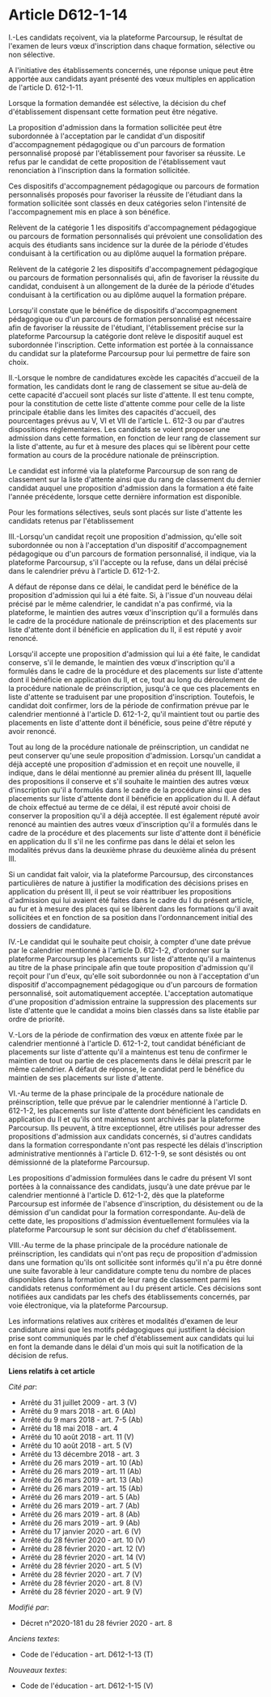 # Article D612-1-14

I.-Les candidats reçoivent, via la plateforme Parcoursup, le résultat de l'examen de leurs vœux d'inscription dans chaque
formation, sélective ou non sélective.

A l'initiative des établissements concernés, une réponse unique peut être apportée aux candidats ayant présenté des vœux
multiples en application de l'article D. 612-1-11.

Lorsque la formation demandée est sélective, la décision du chef d'établissement dispensant cette formation peut être
négative.

La proposition d'admission dans la formation sollicitée peut être subordonnée à l'acceptation par le candidat d'un dispositif
d'accompagnement pédagogique ou d'un parcours de formation personnalisé proposé par l'établissement pour favoriser sa
réussite. Le refus par le candidat de cette proposition de l'établissement vaut renonciation à l'inscription dans la
formation sollicitée.

Ces dispositifs d'accompagnement pédagogique ou parcours de formation personnalisés proposés pour favoriser la réussite de
l'étudiant dans la formation sollicitée sont classés en deux catégories selon l'intensité de l'accompagnement mis en place à
son bénéfice.

Relèvent de la catégorie 1 les dispositifs d'accompagnement pédagogique ou parcours de formation personnalisés qui prévoient
une consolidation des acquis des étudiants sans incidence sur la durée de la période d'études conduisant à la certification
ou au diplôme auquel la formation prépare.

Relèvent de la catégorie 2 les dispositifs d'accompagnement pédagogique ou parcours de formation personnalisés qui, afin de
favoriser la réussite du candidat, conduisent à un allongement de la durée de la période d'études conduisant à la
certification ou au diplôme auquel la formation prépare.

Lorsqu'il constate que le bénéfice de dispositifs d'accompagnement pédagogique ou d'un parcours de formation personnalisé est
nécessaire afin de favoriser la réussite de l'étudiant, l'établissement précise sur la plateforme Parcoursup la catégorie
dont relève le dispositif auquel est subordonnée l'inscription. Cette information est portée à la connaissance du candidat
sur la plateforme Parcoursup pour lui permettre de faire son choix.

II.-Lorsque le nombre de candidatures excède les capacités d'accueil de la formation, les candidats dont le rang de
classement se situe au-delà de cette capacité d'accueil sont placés sur liste d'attente. Il est tenu compte, pour la
constitution de cette liste d'attente comme pour celle de la liste principale établie dans les limites des capacités
d'accueil, des pourcentages prévus au V, VI et VII de l'article L. 612-3 ou par d'autres dispositions réglementaires. Les
candidats se voient proposer une admission dans cette formation, en fonction de leur rang de classement sur la liste
d'attente, au fur et à mesure des places qui se libèrent pour cette formation au cours de la procédure nationale de
préinscription.

Le candidat est informé via la plateforme Parcoursup de son rang de classement sur la liste d'attente ainsi que du rang de
classement du dernier candidat auquel une proposition d'admission dans la formation a été faite l'année précédente, lorsque
cette dernière information est disponible.

Pour les formations sélectives, seuls sont placés sur liste d'attente les candidats retenus par l'établissement

III.-Lorsqu'un candidat reçoit une proposition d'admission, qu'elle soit subordonnée ou non à l'acceptation d'un dispositif
d'accompagnement pédagogique ou d'un parcours de formation personnalisé, il indique, via la plateforme Parcoursup, s'il
l'accepte ou la refuse, dans un délai précisé dans le calendrier prévu à l'article D. 612-1-2.

A défaut de réponse dans ce délai, le candidat perd le bénéfice de la proposition d'admission qui lui a été faite. Si, à
l'issue d'un nouveau délai précisé par le même calendrier, le candidat n'a pas confirmé, via la plateforme, le maintien des
autres vœux d'inscription qu'il a formulés dans le cadre de la procédure nationale de préinscription et des placements sur
liste d'attente dont il bénéficie en application du II, il est réputé y avoir renoncé.

Lorsqu'il accepte une proposition d'admission qui lui a été faite, le candidat conserve, s'il le demande, le maintien des
vœux d'inscription qu'il a formulés dans le cadre de la procédure et des placements sur liste d'attente dont il bénéficie en
application du II, et ce, tout au long du déroulement de la procédure nationale de préinscription, jusqu'à ce que ces
placements en liste d'attente se traduisent par une proposition d'inscription. Toutefois, le candidat doit confirmer, lors de
la période de confirmation prévue par le calendrier mentionné à l'article D. 612-1-2, qu'il maintient tout ou partie des
placements en liste d'attente dont il bénéficie, sous peine d'être réputé y avoir renoncé.

Tout au long de la procédure nationale de préinscription, un candidat ne peut conserver qu'une seule proposition d'admission.
Lorsqu'un candidat a déjà accepté une proposition d'admission et en reçoit une nouvelle, il indique, dans le délai mentionné
au premier alinéa du présent III, laquelle des propositions il conserve et s'il souhaite le maintien des autres vœux
d'inscription qu'il a formulés dans le cadre de la procédure ainsi que des placements sur liste d'attente dont il bénéficie
en application du II. A défaut de choix effectué au terme de ce délai, il est réputé avoir choisi de conserver la proposition
qu'il a déjà acceptée. Il est également réputé avoir renoncé au maintien des autres vœux d'inscription qu'il a formulés dans
le cadre de la procédure et des placements sur liste d'attente dont il bénéficie en application du II s'il ne les confirme
pas dans le délai et selon les modalités prévus dans la deuxième phrase du deuxième alinéa du présent III.

Si un candidat fait valoir, via la plateforme Parcoursup, des circonstances particulières de nature à justifier la
modification des décisions prises en application du présent III, il peut se voir réattribuer les propositions d'admission qui
lui avaient été faites dans le cadre du I du présent article, au fur et à mesure des places qui se libèrent dans les
formations qu'il avait sollicitées et en fonction de sa position dans l'ordonnancement initial des dossiers de candidature.

IV.-Le candidat qui le souhaite peut choisir, à compter d'une date prévue par le calendrier mentionné à l'article D. 612-1-2,
d'ordonner sur la plateforme Parcoursup les placements sur liste d'attente qu'il a maintenus au titre de la phase principale
afin que toute proposition d'admission qu'il reçoit pour l'un d'eux, qu'elle soit subordonnée ou non à l'acceptation d'un
dispositif d'accompagnement pédagogique ou d'un parcours de formation personnalisé, soit automatiquement acceptée.
L'acceptation automatique d'une proposition d'admission entraine la suppression des placements sur liste d'attente que le
candidat a moins bien classés dans sa liste établie par ordre de priorité.

V.-Lors de la période de confirmation des vœux en attente fixée par le calendrier mentionné à l'article D. 612-1-2, tout
candidat bénéficiant de placements sur liste d'attente qu'il a maintenus est tenu de confirmer le maintien de tout ou partie
de ces placements dans le délai prescrit par le même calendrier. A défaut de réponse, le candidat perd le bénéfice du
maintien de ses placements sur liste d'attente.

VI.-Au terme de la phase principale de la procédure nationale de préinscription, telle que prévue par le calendrier mentionné
à l'article D. 612-1-2, les placements sur liste d'attente dont bénéficient les candidats en application du II et qu'ils ont
maintenus sont archivés par la plateforme Parcoursup. Ils peuvent, à titre exceptionnel, être utilisés pour adresser des
propositions d'admission aux candidats concernés, si d'autres candidats dans la formation correspondante n'ont pas respecté
les délais d'inscription administrative mentionnés à l'article D. 612-1-9, se sont désistés ou ont démissionné de la
plateforme Parcoursup.

Les propositions d'admission formulées dans le cadre du présent VI sont portées à la connaissance des candidats, jusqu'à une
date prévue par le calendrier mentionné à l'article D. 612-1-2, dès que la plateforme Parcoursup est informée de l'absence
d'inscription, du désistement ou de la démission d'un candidat pour la formation correspondante. Au-delà de cette date, les
propositions d'admission éventuellement formulées via la plateforme Parcoursup le sont sur décision du chef d'établissement.

VIII.-Au terme de la phase principale de la procédure nationale de préinscription, les candidats qui n'ont pas reçu de
proposition d'admission dans une formation qu'ils ont sollicitée sont informés qu'il n'a pu être donné une suite favorable à
leur candidature compte tenu du nombre de places disponibles dans la formation et de leur rang de classement parmi les
candidats retenus conformément au I du présent article. Ces décisions sont notifiées aux candidats par les chefs des
établissements concernés, par voie électronique, via la plateforme Parcoursup.

Les informations relatives aux critères et modalités d'examen de leur candidature ainsi que les motifs pédagogiques qui
justifient la décision prise sont communiqués par le chef d'établissement aux candidats qui lui en font la demande dans le
délai d'un mois qui suit la notification de la décision de refus.

**Liens relatifs à cet article**

_Cité par_:

  - Arrêté du 31 juillet 2009 - art. 3 (V)
  - Arrêté du 9 mars 2018 - art. 6 (Ab)
  - Arrêté du 9 mars 2018 - art. 7-5 (Ab)
  - Arrêté du 18 mai 2018 - art. 4
  - Arrêté du 10 août 2018 - art. 11 (V)
  - Arrêté du 10 août 2018 - art. 5 (V)
  - Arrêté du 13 décembre 2018 - art. 3
  - Arrêté du 26 mars 2019 - art. 10 (Ab)
  - Arrêté du 26 mars 2019 - art. 11 (Ab)
  - Arrêté du 26 mars 2019 - art. 13 (Ab)
  - Arrêté du 26 mars 2019 - art. 15 (Ab)
  - Arrêté du 26 mars 2019 - art. 5 (Ab)
  - Arrêté du 26 mars 2019 - art. 7 (Ab)
  - Arrêté du 26 mars 2019 - art. 8 (Ab)
  - Arrêté du 26 mars 2019 - art. 9 (Ab)
  - Arrêté du 17 janvier 2020 - art. 6 (V)
  - Arrêté du 28 février 2020 - art. 10 (V)
  - Arrêté du 28 février 2020 - art. 12 (V)
  - Arrêté du 28 février 2020 - art. 14 (V)
  - Arrêté du 28 février 2020 - art. 5 (V)
  - Arrêté du 28 février 2020 - art. 7 (V)
  - Arrêté du 28 février 2020 - art. 8 (V)
  - Arrêté du 28 février 2020 - art. 9 (V)

_Modifié par_:

  - Décret n°2020-181 du 28 février 2020 - art. 8

_Anciens textes_:

  - Code de l'éducation - art. D612-1-13 (T)

_Nouveaux textes_:

  - Code de l'éducation - art. D612-1-15 (V)
